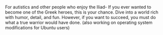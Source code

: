 For autistics and other people who enjoy the Iliad-
If you ever wanted to become one of the Greek heroes, this is your chance.
Dive into a world rich with humor, detail, and fun.
However, if you want to succeed, you must do what a true warrior would have done.
(also working on operating system modifications for Ubuntu users)
